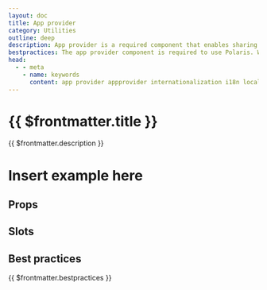 ```yaml
---
layout: doc
title: App provider
category: Utilities
outline: deep
description: App provider is a required component that enables sharing global settings throughout the hierarchy of your application.
bestpractices: The app provider component is required to use Polaris. Without it, the components in your application will not function correctly. You must wrap the root (the top) of your application in the app provider component.
head:
  - - meta
    - name: keywords
      content: app provider appprovider internationalization i18n localization context translate translation application-wrapper wrapper sdk
---
```


# {{ $frontmatter.title }}

<Lede>
{{ $frontmatter.description }}
</Lede>

# Insert example here

## Props

<PropsTable />

## Slots

<SlotsTable />

## Best practices

{{ $frontmatter.bestpractices }}


